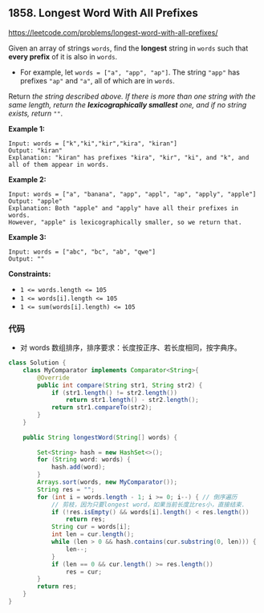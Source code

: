 ## 1858. Longest Word With All Prefixes

https://leetcode.com/problems/longest-word-with-all-prefixes/

Given an array of strings `words`, find the **longest** string in `words` such that **every prefix** of it is also in `words`.

- For example, let `words = ["a", "app", "ap"]`. The string `"app"` has prefixes `"ap"` and `"a"`, all of which are in `words`.

Return *the string described above. If there is more than one string with the same length, return the **lexicographically smallest** one, and if no string exists, return* `""`.

 

**Example 1:**

```
Input: words = ["k","ki","kir","kira", "kiran"]
Output: "kiran"
Explanation: "kiran" has prefixes "kira", "kir", "ki", and "k", and all of them appear in words.
```

**Example 2:**

```
Input: words = ["a", "banana", "app", "appl", "ap", "apply", "apple"]
Output: "apple"
Explanation: Both "apple" and "apply" have all their prefixes in words.
However, "apple" is lexicographically smaller, so we return that.
```

**Example 3:**

```
Input: words = ["abc", "bc", "ab", "qwe"]
Output: ""
```

 

**Constraints:**

- `1 <= words.length <= 105`
- `1 <= words[i].length <= 105`
- `1 <= sum(words[i].length) <= 105`

### 代码

- 对 words 数组排序，排序要求：长度按正序、若长度相同，按字典序。

```java
class Solution {
    class MyComparator implements Comparator<String>{ 
        @Override
        public int compare(String str1, String str2) {
            if (str1.length() != str2.length())
                return str1.length() - str2.length();
            return str1.compareTo(str2);
        }
    }
    
    public String longestWord(String[] words) {
        
        Set<String> hash = new HashSet<>();
        for (String word: words) {
            hash.add(word);
        }
        Arrays.sort(words, new MyComparator());
        String res = "";
        for (int i = words.length - 1; i >= 0; i--) { // 倒序遍历
            // 剪枝，因为只要longest word，如果当前长度比res小，直接结束.
            if (!res.isEmpty() && words[i].length() < res.length()) 
                return res;
            String cur = words[i];
            int len = cur.length();
            while (len > 0 && hash.contains(cur.substring(0, len))) {
                len--;
            }
            if (len == 0 && cur.length() >= res.length())
                res = cur;
        }
        return res;
    }
}
```

